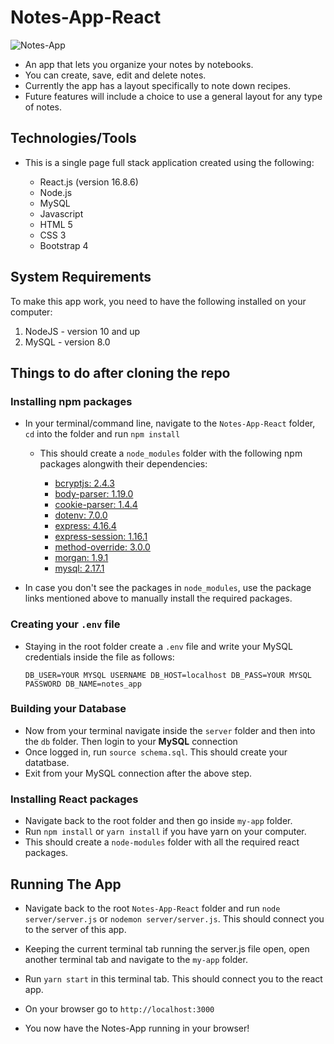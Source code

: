 # Notes-App-React

![Notes-App](my-app/src/images/notesApp.png)

* An app that lets you organize your notes by notebooks.
* You can create, save, edit and delete notes.
* Currently the app has a layout specifically to note down recipes.
* Future features will include a choice to use a general layout for any type of notes.

## Technologies/Tools

* This is a single page full stack application created using the following:

	* React.js (version 16.8.6)
	* Node.js
	* MySQL
	* Javascript
	* HTML 5
	* CSS 3
	* Bootstrap 4

## System Requirements

To make this app work, you need to have the following installed on your computer:

1. NodeJS - version 10 and up
2. MySQL - version 8.0 

## Things to do after cloning the repo

### Installing npm packages

* In your terminal/command line, navigate to the `Notes-App-React` folder, `cd` into the folder and run `npm install`
	* This should create a `node_modules` folder with the following npm packages alongwith their dependencies:

		* [bcryptjs: 2.4.3](https://www.npmjs.com/package/bcryptjs)
	    * [body-parser: 1.19.0](https://www.npmjs.com/package/body-parser)
	    * [cookie-parser: 1.4.4](https://www.npmjs.com/package/cookie-parser)
	    * [dotenv: 7.0.0](https://www.npmjs.com/package/dotenv)
	    * [express: 4.16.4](https://www.npmjs.com/package/express)
	    * [express-session: 1.16.1](https://www.npmjs.com/package/express-session)
	    * [method-override: 3.0.0](https://www.npmjs.com/package/method-override)
	    * [morgan: 1.9.1](https://www.npmjs.com/package/morgan)
	    * [mysql: 2.17.1](https://www.npmjs.com/package/mysql)

* In case you don't see the packages in `node_modules`, use the package links mentioned above to manually install the required packages.

### Creating your `.env` file

* Staying in the root folder create a `.env` file and write your MySQL credentials inside the file as follows:

	`DB_USER=YOUR MYSQL USERNAME
	 DB_HOST=localhost
	 DB_PASS=YOUR MYSQL PASSWORD
	 DB_NAME=notes_app`

### Building your Database

* Now from your terminal navigate inside the `server` folder and then into the `db` folder. Then login to your **MySQL** connection
* Once logged in, run `source schema.sql`. This should create your datatbase.
* Exit from your MySQL connection after the above step.

### Installing React packages

* Navigate back to the root folder and then go inside `my-app` folder.
* Run `npm install` or `yarn install` if you have yarn on your computer.
* This should create a `node-modules` folder with all the required react packages.

## Running The App

* Navigate back to the root `Notes-App-React` folder and run `node server/server.js` or `nodemon server/server.js`. This should connect you to the server of this app.

* Keeping the current terminal tab running the server.js file open, open another terminal tab and navigate to the `my-app` folder.

* Run `yarn start` in this terminal tab. This should connect you to the react app.

* On your browser go to `http://localhost:3000`

* You now have the Notes-App running in your browser!


